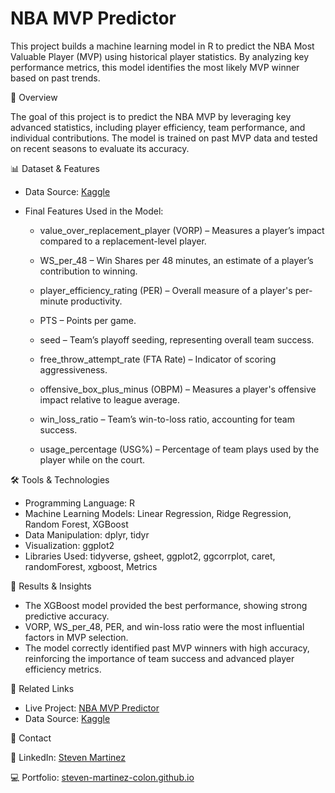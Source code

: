 # NBA MVP Predictor

This project builds a machine learning model in R to predict the NBA Most Valuable Player (MVP) using historical player statistics. By analyzing key performance metrics, this model identifies the most likely MVP winner based on past trends.

📌 Overview

The goal of this project is to predict the NBA MVP by leveraging key advanced statistics, including player efficiency, team performance, and individual contributions. The model is trained on past MVP data and tested on recent seasons to evaluate its accuracy.

📊 Dataset & Features

- Data Source: [Kaggle](https://www.kaggle.com/datasets/dbtjdals/nba-mvp-candidates-1980-2022)

- Final Features Used in the Model:

  - value_over_replacement_player (VORP) – Measures a player’s impact compared to a replacement-level player.

  - WS_per_48 – Win Shares per 48 minutes, an estimate of a player’s contribution to winning.

  - player_efficiency_rating (PER) – Overall measure of a player's per-minute productivity.

  - PTS – Points per game.
  
  - seed – Team’s playoff seeding, representing overall team success.
 
  - free_throw_attempt_rate (FTA Rate) – Indicator of scoring aggressiveness.

  - offensive_box_plus_minus (OBPM) – Measures a player's offensive impact relative to league average.

  - win_loss_ratio – Team’s win-to-loss ratio, accounting for team success.

  - usage_percentage (USG%) – Percentage of team plays used by the player while on the court.

🛠️ Tools & Technologies

- Programming Language: R
- Machine Learning Models: Linear Regression, Ridge Regression, Random Forest, XGBoost
- Data Manipulation: dplyr, tidyr
- Visualization: ggplot2
- Libraries Used: tidyverse, gsheet, ggplot2, ggcorrplot, caret, randomForest, xgboost, Metrics

🚀 Results & Insights

- The XGBoost model provided the best performance, showing strong predictive accuracy.
- VORP, WS_per_48, PER, and win-loss ratio were the most influential factors in MVP selection.
- The model correctly identified past MVP winners with high accuracy, reinforcing the importance of team success and advanced player efficiency metrics.

🔗 Related Links

- Live Project: [NBA MVP Predictor](https://steven-martinez-colon.github.io/projects/nba-mvp.html)
- Data Source: [Kaggle](https://www.kaggle.com/datasets/dbtjdals/nba-mvp-candidates-1980-2022)

📩 Contact

🔗 LinkedIn: [Steven Martinez](https://www.linkedin.com/in/steven-martinez-colon/)

💻 Portfolio: [steven-martinez-colon.github.io](https://steven-martinez-colon.github.io)

